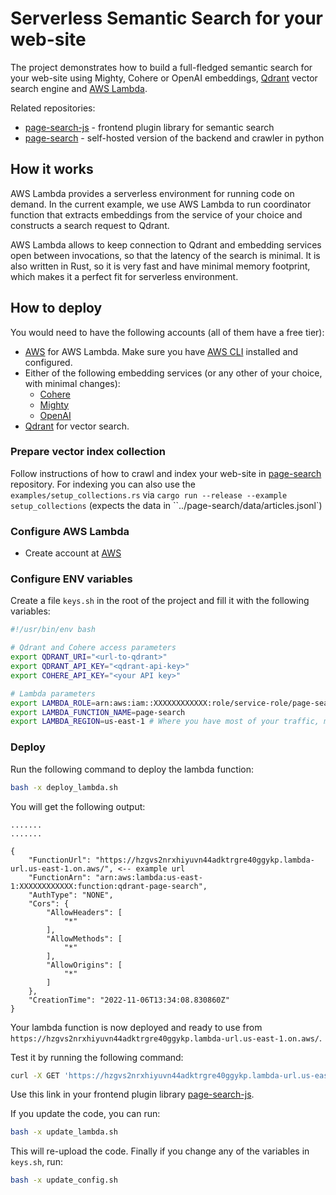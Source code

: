 # Serverless Semantic Search for your web-site

The project demonstrates how to build a full-fledged semantic search for your web-site using Mighty, Cohere or OpenAI embeddings, [Qdrant](https://qdrant.tech/) vector search engine and [AWS Lambda](https://aws.amazon.com/lambda/).

Related repositories:

* [page-search-js](https://github.com/qdrant/page-search-js) - frontend plugin library for semantic search
* [page-search](https://github.com/qdrant/page-search) - self-hosted version of the backend and crawler in python

## How it works

AWS Lambda provides a serverless environment for running code on demand.
In the current example, we use AWS Lambda to run coordinator function that extracts embeddings from the service of your choice and constructs a search request to Qdrant.

AWS Lambda allows to keep connection to Qdrant and embedding services open between invocations, so that the latency of the search is minimal.
It is also written in Rust, so it is very fast and have minimal memory footprint, which makes it a perfect fit for serverless environment.

## How to deploy

You would need to have the following accounts (all of them have a free tier):

* [AWS](https://aws.amazon.com) for AWS Lambda. Make sure you have [AWS CLI](https://docs.aws.amazon.com/cli/latest/userguide/cli-chap-install.html) installed and configured.
* Either of the following embedding services (or any other of your choice, with minimal changes):
    * [Cohere](https://cohere.com)
    * [Mighty](https://max.io)
    * [OpenAI](https://openai.com)
* [Qdrant](https://qdrant.tech) for vector search.

### Prepare vector index collection

Follow instructions of how to crawl and index your web-site in [page-search](https://github.com/qdrant/page-search) repository. For indexing you can also use the `examples/setup_collections.rs` via `cargo run --release --example setup_collections` (expects the data in ``../page-search/data/articles.jsonl`)

### Configure AWS Lambda

* Create account at [AWS](https://aws.amazon.com)

### Configure ENV variables

Create a file `keys.sh` in the root of the project and fill it with the following variables:

```bash
#!/usr/bin/env bash

# Qdrant and Cohere access parameters
export QDRANT_URI="<url-to-qdrant>"
export QDRANT_API_KEY="<qdrant-api-key>"
export COHERE_API_KEY="<your API key>"

# Lambda parameters
export LAMBDA_ROLE=arn:aws:iam::XXXXXXXXXXXX:role/service-role/page-search-role
export LAMBDA_FUNCTION_NAME=page-search
export LAMBDA_REGION=us-east-1 # Where you have most of your traffic, multi AZ will be supported in the future
```

### Deploy

Run the following command to deploy the lambda function:

```bash
bash -x deploy_lambda.sh
```

You will get the following output:

```text
.......
.......

{
    "FunctionUrl": "https://hzgvs2nrxhiyuvn44adktrgre40ggykp.lambda-url.us-east-1.on.aws/", <-- example url
    "FunctionArn": "arn:aws:lambda:us-east-1:XXXXXXXXXXXX:function:qdrant-page-search",
    "AuthType": "NONE",
    "Cors": {
        "AllowHeaders": [
            "*"
        ],
        "AllowMethods": [
            "*"
        ],
        "AllowOrigins": [
            "*"
        ]
    },
    "CreationTime": "2022-11-06T13:34:08.830860Z"
}
```

Your lambda function is now deployed and ready to use from `https://hzgvs2nrxhiyuvn44adktrgre40ggykp.lambda-url.us-east-1.on.aws/`.

Test it by running the following command:

```bash
curl -X GET 'https://hzgvs2nrxhiyuvn44adktrgre40ggykp.lambda-url.us-east-1.on.aws/?q=your+query'
```

Use this link in your frontend plugin library [page-search-js](https://github.com/qdrant/page-search-js).

If you update the code, you can run:

```bash
bash -x update_lambda.sh
```

This will re-upload the code. Finally if you change any of the variables in `keys.sh`, run:

```bash
bash -x update_config.sh
```
